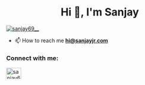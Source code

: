 <h1 align="center">Hi 👋, I'm Sanjay</h1>


<p align="left"> <a href="https://twitter.com/sanjay69__" target="blank"><img src="https://img.shields.io/twitter/follow/sanjay69__?logo=twitter&style=for-the-badge" alt="sanjay69__" /></a> </p>

- 📫 How to reach me **hi@sanjayjr.com**

<h3 align="left">Connect with me:</h3>
<p align="left">
<a href="https://twitter.com/sanjay69__" target="blank"><img align="center" src="https://raw.githubusercontent.com/rahuldkjain/github-profile-readme-generator/master/src/images/icons/Social/twitter.svg" alt="sanjay69__" height="30" width="40" /></a>
</p>
